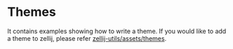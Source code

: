 # Themes

It contains examples showing how to write a theme.
If you would like to add a theme to zellij, please refer [zellij-utils/assets/themes](../zellij-utils/assets/themes).